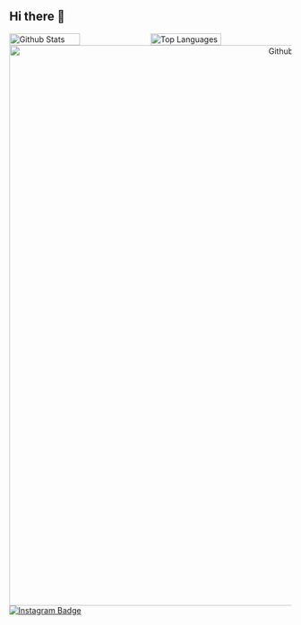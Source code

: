 ## Hi there 👋

<!-- Estatísticas lado a lado -->
<div style="display: flex; justify-content: space-between;">
  <img src="https://github-readme-stats.vercel.app/api?username=ThailaSchmidt&theme=dracula&hide_border=false&include_all_commits=true" alt="Github Stats" width="50%"/>
  <img src="https://github-readme-stats.vercel.app/api/top-langs/?username=iuricode&theme=dracula&hide_border=false&include_all_commits=true&count_private=true&layout=compact" alt="Top Languages" width="50%"/>
</div>

<!-- Streak centralizado e ajustado -->
<div align="center">
  <img src="https://github-readme-streak-stats.herokuapp.com/?user=ThailaSchmidt&theme=dracula&hide_border=false" alt="Github Streak" width="1000px"/>
</div>

<!-- Instagram no canto -->
<div align="left">
  <a href="https://www.instagram.com/">
    <img src="https://img.shields.io/badge/Instagram-E4405F?style=for-the-badge&logo=instagram&logoColor=white" alt="Instagram Badge"/>
  </a>
</div>
